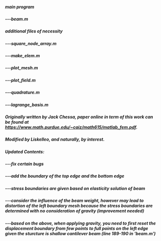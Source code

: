 ##### main program
##### ---beam.m

##### additional files of necessity
##### ---square_node_array.m
##### ---make_elem.m
##### ---plot_mesh.m
##### ---plot_field.m
##### ---quadrature.m
##### ---lagrange_basis.m

##### Originally written by Jack Chessa, paper online in term of this work can be found at https://www.math.purdue.edu/~caiz/math615/matlab_fem.pdf.
##### Modified by Liskelleo, and naturally, by interest.

##### Updated Contents:
##### ---fix certain bugs
##### ---add the boundary of the top edge and the bottom edge
##### ---stress boundaries are given based on elasticity solution of beam
##### ---consider the influence of the beam weight, however may lead to distortion of the left boundary mesh because the stress boundaries are determined with no consideration of gravity (improvement needed)
##### ---based on the above, when applying gravity, you need to first reset the displacement boundary from few points to full points on the left edge given the sturcture is shallow cantilever beam (line 189-190 in 'beam.m')
